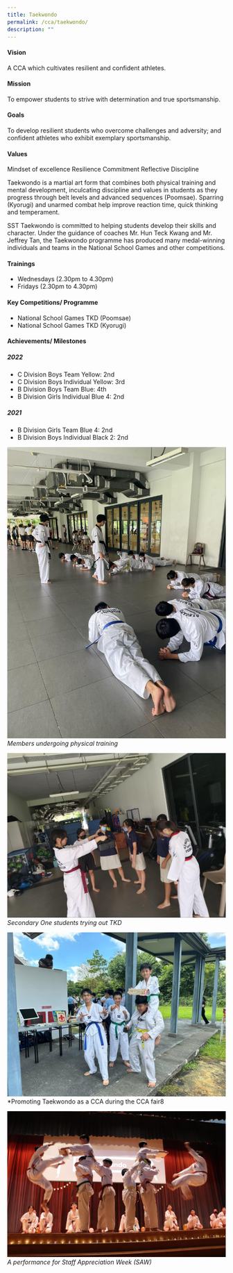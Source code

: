 ```yaml
---
title: Taekwondo
permalink: /cca/taekwondo/
description: ""
---
```



#### Vision
A CCA which cultivates resilient and confident athletes. 

#### Mission
To empower students to strive with determination and true sportsmanship.

#### Goals
To develop resilient students who overcome challenges and adversity; and
confident athletes who exhibit exemplary sportsmanship.

#### Values
Mindset of excellence
Resilience
Commitment
Reflective
Discipline


Taekwondo is a martial art form that combines both physical training and mental development, inculcating discipline and values in students as they progress through belt levels and advanced sequences (Poomsae). Sparring (Kyorugi) and unarmed combat help improve reaction time, quick thinking and temperament. 


SST Taekwondo is committed to helping students develop their skills and character. Under the guidance of coaches Mr. Hun Teck Kwang and Mr. Jeffrey Tan, the Taekwondo programme has produced many medal-winning individuals and teams in the National School Games and other competitions.

#### Trainings
* Wednesdays (2.30pm to 4.30pm)
* Fridays (2.30pm to 4.30pm)

#### Key Competitions/ Programme
* National School Games TKD (Poomsae)
* National School Games TKD (Kyorugi)

#### Achievements/ Milestones
##### 2022
* C Division Boys Team Yellow: 2nd 
* C Division Boys Individual Yellow: 3rd
* B Division Boys Team Blue: 4th
* B Division Girls Individual Blue 4: 2nd

##### 2021
* B Division Girls Team Blue 4: 2nd
* B Division Boys Individual Black 2: 2nd


![](/images/CCA/tkd%2001.jpg)
*Members undergoing physical training*

![](/images/CCA/tkd%2002.jpg)
*Secondary One students trying out TKD*

![](/images/CCA/tkd%2003.jpg)
*Promoting Taekwondo as a CCA during the CCA fair8

![](/images/CCA/tkd%2004.jpg)
*A performance for Staff Appreciation Week (SAW)*